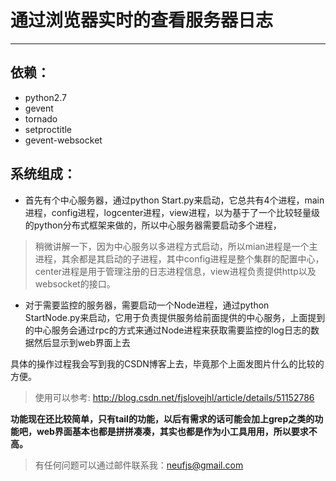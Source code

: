 # 通过浏览器实时的查看服务器日志
****
## 依赖：
- python2.7
- gevent
- tornado
- setproctitle
- gevent-websocket

## 系统组成：
- 首先有个中心服务器，通过python Start.py来启动，它总共有4个进程，main进程，config进程，logcenter进程，view进程，以为基于了一个比较轻量级的python分布式框架来做的，所以中心服务器需要启动多个进程，
> 稍微讲解一下，因为中心服务以多进程方式启动，所以mian进程是一个主进程，其余都是其启动的子进程，其中config进程是整个集群的配置中心，center进程是用于管理注册的日志进程信息，view进程负责提供http以及websocket的接口。

- 对于需要监控的服务器，需要启动一个Node进程，通过python StartNode.py来启动，它用于负责提供服务给前面提供的中心服务，上面提到的中心服务会通过rpc的方式来通过Node进程来获取需要监控的log日志的数据然后显示到web界面上去

具体的操作过程我会写到我的CSDN博客上去，毕竟那个上面发图片什么的比较的方便。
> 使用可以参考: http://blog.csdn.net/fjslovejhl/article/details/51152786

**功能现在还比较简单，只有tail的功能，以后有需求的话可能会加上grep之类的功能吧，web界面基本也都是拼拼凑凑，其实也都是作为小工具用用，所以要求不高。**

> 有任何问题可以通过邮件联系我：neufjs@gmail.com
